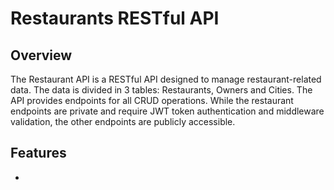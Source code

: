 # Restaurants RESTful API

## Overview
The Restaurant API is a RESTful API designed to manage restaurant-related data. The data is divided in 3 tables: Restaurants, Owners and Cities. The API provides endpoints for all CRUD operations. While the restaurant endpoints are private and require JWT token authentication and middleware validation, the other endpoints are publicly accessible.

## Features
* 
